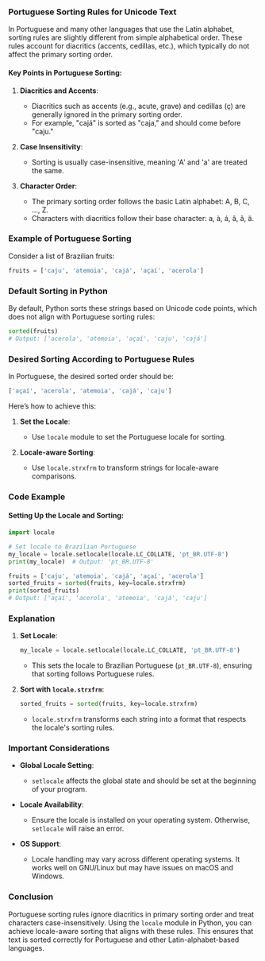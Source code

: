 ### Portuguese Sorting Rules for Unicode Text

In Portuguese and many other languages that use the Latin alphabet, sorting rules are slightly different from simple alphabetical order. These rules account for diacritics (accents, cedillas, etc.), which typically do not affect the primary sorting order.

#### Key Points in Portuguese Sorting:

1. **Diacritics and Accents**:
    - Diacritics such as accents (e.g., acute, grave) and cedillas (ç) are generally ignored in the primary sorting order.
    - For example, "cajá" is sorted as "caja," and should come before "caju."

2. **Case Insensitivity**:
    - Sorting is usually case-insensitive, meaning 'A' and 'a' are treated the same.

3. **Character Order**:
    - The primary sorting order follows the basic Latin alphabet: A, B, C, ..., Z.
    - Characters with diacritics follow their base character: a, à, á, â, ã, ä.

### Example of Portuguese Sorting

Consider a list of Brazilian fruits:
```python
fruits = ['caju', 'atemoia', 'cajá', 'açaí', 'acerola']
```

### Default Sorting in Python
By default, Python sorts these strings based on Unicode code points, which does not align with Portuguese sorting rules:
```python
sorted(fruits)
# Output: ['acerola', 'atemoia', 'açaí', 'caju', 'cajá']
```

### Desired Sorting According to Portuguese Rules
In Portuguese, the desired sorted order should be:
```python
['açaí', 'acerola', 'atemoia', 'cajá', 'caju']
```

Here’s how to achieve this:

1. **Set the Locale**:
    - Use `locale` module to set the Portuguese locale for sorting.

2. **Locale-aware Sorting**:
    - Use `locale.strxfrm` to transform strings for locale-aware comparisons.

### Code Example

#### Setting Up the Locale and Sorting:
```python
import locale

# Set locale to Brazilian Portuguese
my_locale = locale.setlocale(locale.LC_COLLATE, 'pt_BR.UTF-8')
print(my_locale)  # Output: 'pt_BR.UTF-8'

fruits = ['caju', 'atemoia', 'cajá', 'açaí', 'acerola']
sorted_fruits = sorted(fruits, key=locale.strxfrm)
print(sorted_fruits)
# Output: ['açaí', 'acerola', 'atemoia', 'cajá', 'caju']
```

### Explanation

1. **Set Locale**:
    ```python
    my_locale = locale.setlocale(locale.LC_COLLATE, 'pt_BR.UTF-8')
    ```
    - This sets the locale to Brazilian Portuguese (`pt_BR.UTF-8`), ensuring that sorting follows Portuguese rules.

2. **Sort with `locale.strxfrm`**:
    ```python
    sorted_fruits = sorted(fruits, key=locale.strxfrm)
    ```
    - `locale.strxfrm` transforms each string into a format that respects the locale's sorting rules.

### Important Considerations

- **Global Locale Setting**:
    - `setlocale` affects the global state and should be set at the beginning of your program.

- **Locale Availability**:
    - Ensure the locale is installed on your operating system. Otherwise, `setlocale` will raise an error.

- **OS Support**:
    - Locale handling may vary across different operating systems. It works well on GNU/Linux but may have issues on macOS and Windows.

### Conclusion
Portuguese sorting rules ignore diacritics in primary sorting order and treat characters case-insensitively. Using the `locale` module in Python, you can achieve locale-aware sorting that aligns with these rules. This ensures that text is sorted correctly for Portuguese and other Latin-alphabet-based languages.